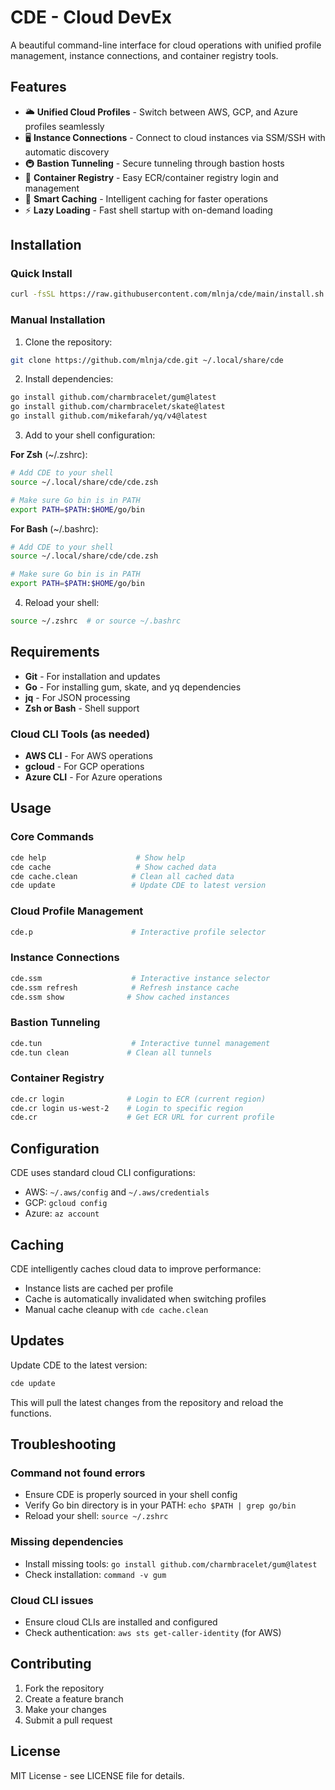 # CDE - Cloud DevEx

A beautiful command-line interface for cloud operations with unified profile management, instance connections, and container registry tools.

## Features

- 🌥️ **Unified Cloud Profiles** - Switch between AWS, GCP, and Azure profiles seamlessly
- 🖥️ **Instance Connections** - Connect to cloud instances via SSM/SSH with automatic discovery
- 🚇 **Bastion Tunneling** - Secure tunneling through bastion hosts
- 🐳 **Container Registry** - Easy ECR/container registry login and management  
- 💾 **Smart Caching** - Intelligent caching for faster operations
- ⚡ **Lazy Loading** - Fast shell startup with on-demand loading

## Installation

### Quick Install

```bash
curl -fsSL https://raw.githubusercontent.com/mlnja/cde/main/install.sh | bash
```

### Manual Installation

1. Clone the repository:
```bash
git clone https://github.com/mlnja/cde.git ~/.local/share/cde
```

2. Install dependencies:
```bash
go install github.com/charmbracelet/gum@latest
go install github.com/charmbracelet/skate@latest  
go install github.com/mikefarah/yq/v4@latest
```

3. Add to your shell configuration:

**For Zsh** (~/.zshrc):
```bash
# Add CDE to your shell
source ~/.local/share/cde/cde.zsh

# Make sure Go bin is in PATH
export PATH=$PATH:$HOME/go/bin
```

**For Bash** (~/.bashrc):
```bash
# Add CDE to your shell  
source ~/.local/share/cde/cde.zsh

# Make sure Go bin is in PATH
export PATH=$PATH:$HOME/go/bin
```

4. Reload your shell:
```bash
source ~/.zshrc  # or source ~/.bashrc
```

## Requirements

- **Git** - For installation and updates
- **Go** - For installing gum, skate, and yq dependencies
- **jq** - For JSON processing
- **Zsh or Bash** - Shell support

### Cloud CLI Tools (as needed)
- **AWS CLI** - For AWS operations
- **gcloud** - For GCP operations  
- **Azure CLI** - For Azure operations

## Usage

### Core Commands

```bash
cde help                    # Show help
cde cache                   # Show cached data
cde cache.clean            # Clean all cached data  
cde update                 # Update CDE to latest version
```

### Cloud Profile Management

```bash
cde.p                      # Interactive profile selector
```

### Instance Connections  

```bash
cde.ssm                    # Interactive instance selector
cde.ssm refresh            # Refresh instance cache
cde.ssm show              # Show cached instances
```

### Bastion Tunneling

```bash
cde.tun                    # Interactive tunnel management
cde.tun clean             # Clean all tunnels
```

### Container Registry

```bash
cde.cr login              # Login to ECR (current region)
cde.cr login us-west-2    # Login to specific region
cde.cr                    # Get ECR URL for current profile
```

## Configuration

CDE uses standard cloud CLI configurations:
- AWS: `~/.aws/config` and `~/.aws/credentials`
- GCP: `gcloud config` 
- Azure: `az account`

## Caching

CDE intelligently caches cloud data to improve performance:
- Instance lists are cached per profile
- Cache is automatically invalidated when switching profiles
- Manual cache cleanup with `cde cache.clean`

## Updates

Update CDE to the latest version:
```bash
cde update
```

This will pull the latest changes from the repository and reload the functions.

## Troubleshooting

### Command not found errors
- Ensure CDE is properly sourced in your shell config
- Verify Go bin directory is in your PATH: `echo $PATH | grep go/bin`
- Reload your shell: `source ~/.zshrc`

### Missing dependencies
- Install missing tools: `go install github.com/charmbracelet/gum@latest`
- Check installation: `command -v gum`

### Cloud CLI issues
- Ensure cloud CLIs are installed and configured
- Check authentication: `aws sts get-caller-identity` (for AWS)

## Contributing

1. Fork the repository
2. Create a feature branch
3. Make your changes
4. Submit a pull request

## License

MIT License - see LICENSE file for details.
